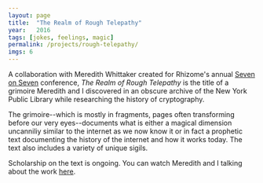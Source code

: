 ```yaml
---
layout: page
title:  "The Realm of Rough Telepathy"
year:   2016
tags: [jokes, feelings, magic]
permalink: /projects/rough-telepathy/
imgs: 6
---
```


A collaboration with Meredith Whittaker created for Rhizome's annual [Seven on Seven](http://sevenonseven.rhizome.org) conference, *The Realm of Rough Telepathy* is the title of a grimoire Meredith and I discovered in an obscure archive of the New York Public Library while researching the history of cryptography. 

The grimoire--which is mostly in fragments, pages often transforming before our very eyes--documents what is either a magical dimension uncanniliy similar to the internet as we now know it or in fact a prophetic text documenting the history of the internet and how it works today. The text also includes a variety of unique sigils.

Scholarship on the text is ongoing. You can watch Meredith and I talking about the work [here](https://vimeo.com/167158975).
